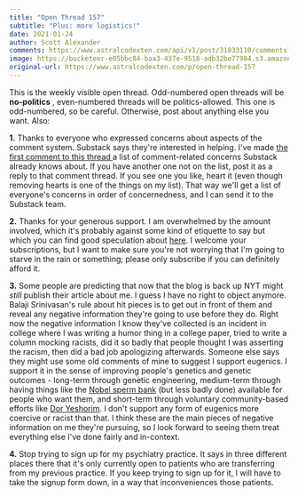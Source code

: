 ```yaml
---
title: "Open Thread 157"
subtitle: "Plus: more logistics!"
date: 2021-01-24
author: Scott Alexander
comments: https://www.astralcodexten.com/api/v1/post/31833110/comments?&all_comments=true
image: https://bucketeer-e05bbc84-baa3-437e-9518-adb32be77984.s3.amazonaws.com/public/images/3a3fd3f1-b368-4d3a-af2a-a4b295e826dc_2170x1500.jpeg
original-url: https://www.astralcodexten.com/p/open-thread-157
---
```

This is the weekly visible open thread. Odd-numbered open threads will be **no-politics** , even-numbered threads will be politics-allowed. This one is odd-numbered, so be careful. Otherwise, post about anything else you want. Also:

**1.** Thanks to everyone who expressed concerns about aspects of the comment system. Substack says they're interested in helping. I've made [the first comment to this thread ](https://astralcodexten.substack.com/p/open-thread-157/comments#comment-1113344)a list of comment-related concerns Substack already knows about. If you have another one not on the list, post it as a reply to that comment thread. If you see one you like, heart it (even though removing hearts is one of the things on my list). That way we'll get a list of everyone's concerns in order of concernedness, and I can send it to the Substack team.

**2.** Thanks for your generous support. I am overwhelmed by the amount involved, which it's probably against some kind of etiquette to say but which you can find good speculation about [here](https://www.reddit.com/r/slatestarcodex/comments/l2zij5/astral_codex_ten_is_now_1_in_the_technology/gkc3fo2/). I welcome your subscriptions, but I want to make sure you're not worrying that I'm going to starve in the rain or something; please only subscribe if you can definitely afford it.

**3.** Some people are predicting that now that the blog is back up NYT might _still_ publish their article about me. I guess I have no right to object anymore. Balaji Srinivasan's rule about hit pieces is to get out in front of them and reveal any negative information they're going to use before they do. Right now the negative information I know they've collected is an incident in college where I was writing a humor thing in a college paper, tried to write a column mocking racists, did it so badly that people thought I was asserting the racism, then did a bad job apologizing afterwards. Someone else says they might use some old comments of mine to suggest I support eugenics. I support it in the sense of improving people's genetics and genetic outcomes - long-term through genetic engineering, medium-term through having things like the [Nobel sperm bank](https://en.wikipedia.org/wiki/Repository_for_Germinal_Choice) (but less badly done) available for people who want them, and short-term through voluntary community-based efforts like [Dor Yeshorim](https://en.wikipedia.org/wiki/Dor_Yeshorim). I don't support any form of eugenics more coercive or racist than that. I think these are the main pieces of negative information on me they're pursuing, so I look forward to seeing them treat everything else I've done fairly and in-context.

**4.** Stop trying to sign up for my psychiatry practice. It says in three different places there that it's only currently open to patients who are transferring from my previous practice. If you keep trying to sign up for it, I will have to take the signup form down, in a way that inconveniences those patients.
